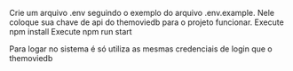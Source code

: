 Crie um arquivo .env seguindo o exemplo do arquivo .env.example. Nele coloque sua chave de api do themoviedb para o projeto funcionar.
Execute npm install
Execute npm run start

Para logar no sistema é só utiliza as mesmas credenciais de login que o themoviedb
